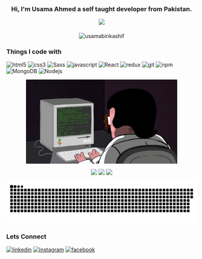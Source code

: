 <h3 align="center">Hi, I'm Usama Ahmed 
a self taught developer from <strong>Pakistan.</strong> <p><img src="https://cdn-icons.flaticon.com/png/512/5582/premium/5582340.png?token=exp=1658142562~hmac=aeeb4c941cd889207a99205c222acd61" width="50"/></p>
</h3>
<p align="center"> <img src="https://komarev.com/ghpvc/?username=usamabinkashif&label=Profile%20views&color=0e75b6&style=flat" alt="usamabinkashif" /> </p>

<h3>Things I code with</h3>
<p>
 <img alt="html5" src="https://img.shields.io/badge/-HTML5-E34F26?style=flat-square&logo=html5&logoColor=white" />
 <img alt="css3" src="https://img.shields.io/badge/-CSS3-1a73e8?style=flat-square&logo=css3&logoColor=white" />
 <img alt="Sass" src="https://img.shields.io/badge/-Sass-CC6699?style=flat-square&logo=sass&logoColor=white" />
 <img alt="javascript" src="https://img.shields.io/badge/-Javascript-F7B93E?style=flat-square&logo=javascript&logoColor=white" />
  <img alt="React" src="https://img.shields.io/badge/-React-45b8d8?style=flat-square&logo=react&logoColor=white" />
  <img alt="redux" src="https://img.shields.io/badge/-Redux-764ABC?style=flat-square&logo=redux&logoColor=white" />
  <img alt="git" src="https://img.shields.io/badge/-Git-F05032?style=flat-square&logo=git&logoColor=white" />
  <img alt="npm" src="https://img.shields.io/badge/-NPM-CB3837?style=flat-square&logo=npm&logoColor=white" />
  <img alt="MongoDB" src="https://img.shields.io/badge/-MongoDB-13aa52?style=flat-square&logo=mongodb&logoColor=white" />
  <img alt="Nodejs" src="https://img.shields.io/badge/-Nodejs-43853d?style=flat-square&logo=Node.js&logoColor=white" />
</p>


<p align="center">
 <img src="https://github.com/UsamaBinKashif/UsamaBinKashif/blob/main/programming.gif" width="400" align="center" />
</p>

<p align="center">
  <img src="https://github-readme-stats.vercel.app/api?username=usamabinkashif&show_icons=true&locale=en" width="400" />
  <img src="https://github-readme-streak-stats.herokuapp.com/?user=usamabinkashif&" width="400" /> 
  <img src="https://github-readme-stats.vercel.app/api/top-langs?username=usamabinkashif&show_icons=true&locale=en&layout=compact" width="400" />
</p>


<p align="center">
    <img src="https://github.com/UsamaBinKashif/UsamaBinKashif/blob/output/github-contribution-grid-snake.svg"/>
</p>



<h3>Lets Connect</h3>
<p>
 <a href="https://www.linkedin.com/in/usamabinkashif/" target="_blank"><img alt="linkedin" src="https://cdn-icons-png.flaticon.com/512/174/174857.png" width="30"/></a>
 <a href="https://www.instagram.com/brownandproud._/" target="_blank"><img alt="instagram" src="https://cdn-icons-png.flaticon.com/512/2111/2111463.png" width="30"/></a>
 <a href="https://www.facebook.com/usamasheikh22/" target="_blank"><img alt="facebook" src="https://cdn-icons-png.flaticon.com/512/733/733547.png" width="30"/></a>
</p>
 
 
